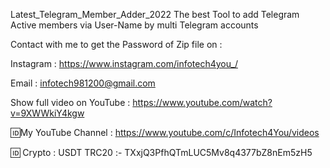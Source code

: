 Latest_Telegram_Member_Adder_2022
The best Tool to add Telegram Active members via User-Name by multi Telegram accounts

Contact with me to get the Password of Zip file on :

Instagram : https://www.instagram.com/infotech4you_/

Email : infotech981200@gmail.com

Show full video on YouTube : https://www.youtube.com/watch?v=9XWWkiY4kgw

🆔My YouTube Channel : https://www.youtube.com/c/Infotech4You/videos

🆔 Crypto : USDT TRC20 :- TXxjQ3PfhQTmLUC5Mv8q4377bZ8nEm5zH5
